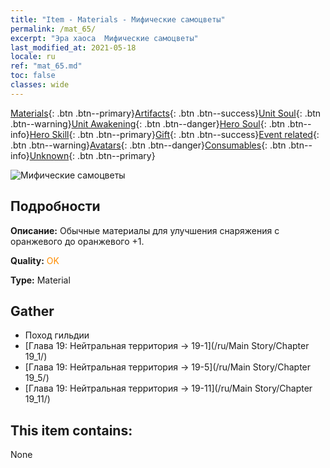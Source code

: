 ```yaml
---
title: "Item - Materials - Мифические самоцветы"
permalink: /mat_65/
excerpt: "Эра хаоса  Мифические самоцветы"
last_modified_at: 2021-05-18
locale: ru
ref: "mat_65.md"
toc: false
classes: wide
---
```

 [Materials](/ItemsRU/){: .btn .btn--primary}[Artifacts](/ItemsRU/Artifacts/){: .btn .btn--success}[Unit Soul](/ItemsRU/UnitSoul/){: .btn .btn--warning}[Unit Awakening](/ItemsRU/UnitAwakening/){: .btn .btn--danger}[Hero Soul](/ItemsRU/HeroSoul/){: .btn .btn--info}[Hero Skill](/ItemsRU/HeroSkill/){: .btn .btn--primary}[Gift](/ItemsRU/Gift/){: .btn .btn--success}[Event related](/ItemsRU/Events/){: .btn .btn--warning}[Avatars](/ItemsRU/Avatars/){: .btn .btn--danger}[Consumables](/ItemsRU/Consumables/){: .btn .btn--info}[Unknown](/ItemsRU/Unknown/){: .btn .btn--primary}

 ![Мифические самоцветы](/images/t/i_cailiao_baoshi3.png)

## Подробности
 **Описание:** Обычные материалы для улучшения снаряжения c оранжевого до оранжевого +1.

 **Quality:** <span style="color: #FF8C00">OK</span>

 **Type:** Material

## Gather

*    Поход гильдии 
*    [Глава 19: Нейтральная территория -> 19-1](/ru/Main Story/Chapter 19_1/) 
*    [Глава 19: Нейтральная территория -> 19-5](/ru/Main Story/Chapter 19_5/) 
*    [Глава 19: Нейтральная территория -> 19-11](/ru/Main Story/Chapter 19_11/) 

## This item contains:

  None

